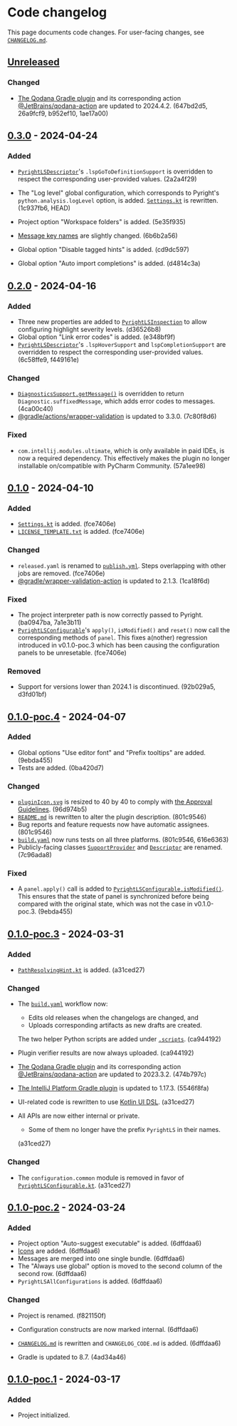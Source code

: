 <!-- Keep a Changelog guide -> https://keepachangelog.com -->

# Code changelog


This page documents code changes.
For user-facing changes, see [`CHANGELOG.md`][_-1].


  [_-1]: ./CHANGELOG.md


## [Unreleased]

### Changed

* [The Qodana Gradle plugin][40-1] and its corresponding action
  [@JetBrains/qodana-action][40-2] are updated to 2024.4.2.
  (647bd2d5, 26a9fcf9, b952ef10, 1ae17a00)


  [40-1]: https://plugins.gradle.org/plugin/org.jetbrains.qodana
  [40-2]: https://github.com/JetBrains/qodana-action


## [0.3.0] - 2024-04-24

### Added

* [`PyrightLSDescriptor`][30-1]'s `.lspGoToDefinitionSupport`
  is overridden to respect the corresponding user-provided values. (2a2a4f29)
* The "Log level" global configuration, which corresponds to
  Pyright's `python.analysis.logLevel` option, is added.
  [`Settings.kt`][30-2] is rewritten.
  (1c937fb6, HEAD)
* Project option "Workspace folders" is added. (5e35f935)
* [Message key names][30-3] are slightly changed. (6b6b2a56)
* Global option "Disable tagged hints" is added. (cd9dc597)
* Global option "Auto import completions" is added. (d4814c3a)


  [30-1]: https://github.com/InSyncWithFoo/pyright-langserver-for-pycharm/blob/2a2a4f29/src/main/kotlin/com/insyncwithfoo/pyrightls/server/PyrightLSDescriptor.kt
  [30-2]: https://github.com/InSyncWithFoo/pyright-langserver-for-pycharm/blob/d4814c3a/src/main/kotlin/com/insyncwithfoo/pyrightls/server/Settings.kt
  [30-3]: https://github.com/InSyncWithFoo/pyright-langserver-for-pycharm/blob/6b6b2a56/src/main/resources/messages/pyrightls.properties


## [0.2.0] - 2024-04-16

### Added

* Three new properties are added to [`PyrightLSInspection`][20-1]
  to allow configuring highlight severity levels. (d36526b8)
* Global option "Link error codes" is added. (e348bf9f)
* [`PyrightLSDescriptor`][20-2]'s `.lspHoverSupport` and `lspCompletionSupport`
  are overridden to respect the corresponding user-provided values.
  (6c58ffe9, f449161e)

### Changed

* [`DiagnosticsSupport.getMessage()`][20-3] is overridden
  to return `Diagnostic.suffixedMessage`, which adds error codes to messages.
  (4ca00c40)
* [@gradle/actions/wrapper-validation][20-4] is updated to 3.3.0. (7c80f8d6)

### Fixed

* `com.intellij.modules.ultimate`, which is only available in paid IDEs,
  is now a required dependency. This effectively makes the plugin
  no longer installable on/compatible with PyCharm Community. (57a1ee98)


  [20-1]: https://github.com/InSyncWithFoo/pyright-langserver-for-pycharm/blob/e348bf9f/src/main/kotlin/com/insyncwithfoo/pyrightls/PyrightLSInspection.kt
  [20-2]: https://github.com/InSyncWithFoo/pyright-langserver-for-pycharm/blob/f449161e/src/main/kotlin/com/insyncwithfoo/pyrightls/server/PyrightLSDescriptor.kt
  [20-3]: https://github.com/InSyncWithFoo/pyright-langserver-for-pycharm/blob/4ca00c40/src/main/kotlin/com/insyncwithfoo/pyrightls/server/DiagnosticsSupport.kt
  [20-4]: https://github.com/gradle/actions/wrapper-validation


## [0.1.0] - 2024-04-10

### Added

* [`Settings.kt`][10-1] is added. (fce7406e)
* [`LICENSE_TEMPLATE.txt`][10-2] is added. (fce7406e)

### Changed

* `released.yaml` is renamed to [`publish.yml`][10-3].
  Steps overlapping with other jobs are removed. (fce7406e)
* [@gradle/wrapper-validation-action][10-4] is updated to 2.1.3. (1ca18f6d)

### Fixed

* The project interpreter path is now correctly passed to Pyright.
  (ba0947ba, 7a1e3b11)
* [`PyrightLSConfigurable`][10-5]'s `apply()`, `isModified()` and `reset()`
  now call the corresponding methods of `panel`.
  This fixes a(nother) regression introduced in v0.1.0-poc.3
  which has been causing the configuration panels to be unresetable. (fce7406e)

### Removed

* Support for versions lower than 2024.1 is discontinued. (92b029a5, d3fd01bf)


  [10-1]: https://github.com/InSyncWithFoo/pyright-langserver-for-pycharm/blob/7a1e3b11/src/main/kotlin/com/insyncwithfoo/pyrightls/server/Settings.kt
  [10-2]: https://github.com/InSyncWithFoo/pyright-langserver-for-pycharm/blob/fce7406e/LICENSE_TEMPLATE.txt
  [10-3]: https://github.com/InSyncWithFoo/pyright-langserver-for-pycharm/blob/fce7406e/.github/workflows/publish.yaml
  [10-4]: https://github.com/gradle/wrapper-validation-action
  [10-5]: https://github.com/InSyncWithFoo/pyright-langserver-for-pycharm/blob/fce7406e/src/main/kotlin/com/insyncwithfoo/pyrightls/configuration/PyrightLSConfigurable.kt


## [0.1.0-poc.4] - 2024-04-07

### Added

* Global options "Use editor font" and "Prefix tooltips" are added. (9ebda455)
* Tests are added. (0ba420d7)

### Changed

* [`pluginIcon.svg`][4-1] is resized to 40 by 40 to comply with
  [the Approval Guidelines][4-2]. (96d974b5)
* [`README.md`][4-3] is rewritten to alter the plugin description. (801c9546)
* Bug reports and feature requests now have automatic assignees. (801c9546)
* [`build.yaml`][4-4] now runs tests on all three platforms.
  (801c9546, 616e6363)
* Publicly-facing classes [`SupportProvider`][4-5] and [`Descriptor`][4-6]
  are renamed. (7c96ada8)

### Fixed

* A `panel.apply()` call is added to
  [`PyrightLSConfigurable.isModified()`][4-7].
  This ensures that the state of panel is synchronized
  before being compared with the original state,
  which was not the case in v0.1.0-poc.3. (9ebda455)


  [4-1]: https://github.com/InSyncWithFoo/pyright-langserver-for-pycharm/blob/96d974b5/src/main/resources/META-INF/pluginIcon.svg
  [4-2]: https://plugins.jetbrains.com/legal/approval-guidelines
  [4-3]: https://github.com/InSyncWithFoo/pyright-langserver-for-pycharm/blob/801c9546/README.md
  [4-4]: https://github.com/InSyncWithFoo/pyright-langserver-for-pycharm/blob/616e6363/.github/workflows/build.yaml
  [4-5]: https://github.com/InSyncWithFoo/pyright-langserver-for-pycharm/blob/7c96ada8/src/main/kotlin/com/insyncwithfoo/pyrightls/server/PyrightLSSupportProvider.kt
  [4-6]: https://github.com/InSyncWithFoo/pyright-langserver-for-pycharm/blob/7c96ada8/src/main/kotlin/com/insyncwithfoo/pyrightls/server/PyrightLSDescriptor.kt
  [4-7]: https://github.com/InSyncWithFoo/pyright-langserver-for-pycharm/blob/9ebda455/src/main/kotlin/com/insyncwithfoo/pyrightls/configuration/PyrightLSConfigurable.kt


## [0.1.0-poc.3] - 2024-03-31

### Added

* [`PathResolvingHint.kt`][3-1] is added. (a31ced27)

### Changed

* The [`build.yaml`][3-2] workflow now:
  * Edits old releases when the changelogs are changed, and
  * Uploads corresponding artifacts as new drafts are created.
  
  The two helper Python scripts are added under [`.scripts`][3-3].
  (ca944192)

* Plugin verifier results are now always uploaded. (ca944192)
* [The Qodana Gradle plugin][3-4] and its corresponding action
  [@JetBrains/qodana-action][3-5] are updated to 2023.3.2. (474b797c)
* [The IntelliJ Platform Gradle plugin][3-6] is updated to 1.17.3. (5546f8fa)
* UI-related code is rewritten to use [Kotlin UI DSL][3-7]. (a31ced27)
* All APIs are now either internal or private.
  * Some of them no longer have the prefix `PyrightLS` in their names.
  
  (a31ced27)

### Changed

* The `configuration.common` module is removed
  in favor of [`PyrightLSConfigurable.kt`][3-8]. (a31ced27)


  [3-1]: https://github.com/InSyncWithFoo/pyright-langserver-for-pycharm/blob/a31ced27/src/main/kotlin/com/insyncwithfoo/pyrightls/configuration/PathResolvingHint.kt
  [3-2]: https://github.com/InSyncWithFoo/pyright-langserver-for-pycharm/blob/ca944192/.github/workflows/build.yaml
  [3-3]: https://github.com/InSyncWithFoo/pyright-langserver-for-pycharm/blob/ca944192/.scripts/
  [3-4]: https://plugins.gradle.org/plugin/org.jetbrains.qodana
  [3-5]: https://github.com/JetBrains/qodana-action
  [3-6]: https://github.com/JetBrains/intellij-platform-gradle-plugin
  [3-7]: https://plugins.jetbrains.com/docs/intellij/kotlin-ui-dsl-version-2.html
  [3-8]: https://github.com/InSyncWithFoo/pyright-langserver-for-pycharm/blob/a31ced27/src/main/kotlin/com/insyncwithfoo/pyrightls/configuration/PyrightLSConfigurable.kt


## [0.1.0-poc.2] - 2024-03-24

### Added

* Project option "Auto-suggest executable" is added. (6dffdaa6)
* [Icons][2-1] are added. (6dffdaa6)
* Messages are merged into one single bundle. (6dffdaa6)
* The "Always use global" option is moved to
  the second column of the second row. (6dffdaa6)
* `PyrightLSAllConfigurations` is added. (6dffdaa6)

### Changed

* Project is renamed. (f821150f)
* Configuration constructs are now marked internal. (6dffdaa6)
* [`CHANGELOG.md`][2-2] is rewritten and
  `CHANGELOG_CODE.md` is added. (6dffdaa6)
* Gradle is updated to 8.7. (4ad34a46)


  [2-1]: https://github.com/InSyncWithFoo/pyright-langserver-for-pycharm/tree/6dffdaa6/src/main/resources/icons
  [2-2]: https://github.com/InSyncWithFoo/pyright-langserver-for-pycharm/tree/6dffdaa6/CHANGELOG.md


## [0.1.0-poc.1] - 2024-03-17

### Added

* Project initialized.


  [Unreleased]: https://github.com/InSyncWithFoo/pyright-langserver-for-pycharm/compare/v0.3.0..HEAD
  [0.3.0]: https://github.com/InSyncWithFoo/pyright-langserver-for-pycharm/compare/v0.2.0..v0.3.0
  [0.2.0]: https://github.com/InSyncWithFoo/pyright-langserver-for-pycharm/compare/v0.1.0..v0.2.0
  [0.1.0]: https://github.com/InSyncWithFoo/pyright-langserver-for-pycharm/compare/v0.1.0-poc.4..v0.1.0
  [0.1.0-poc.4]: https://github.com/InSyncWithFoo/pyright-langserver-for-pycharm/compare/v0.1.0-poc.3..v0.1.0-poc.4
  [0.1.0-poc.3]: https://github.com/InSyncWithFoo/pyright-langserver-for-pycharm/compare/v0.1.0-poc.2..v0.1.0-poc.3
  [0.1.0-poc.2]: https://github.com/InSyncWithFoo/pyright-langserver-for-pycharm/compare/v0.1.0-poc.1..v0.1.0-poc.2
  [0.1.0-poc.1]: https://github.com/InSyncWithFoo/pyright-langserver-for-pycharm/commits
